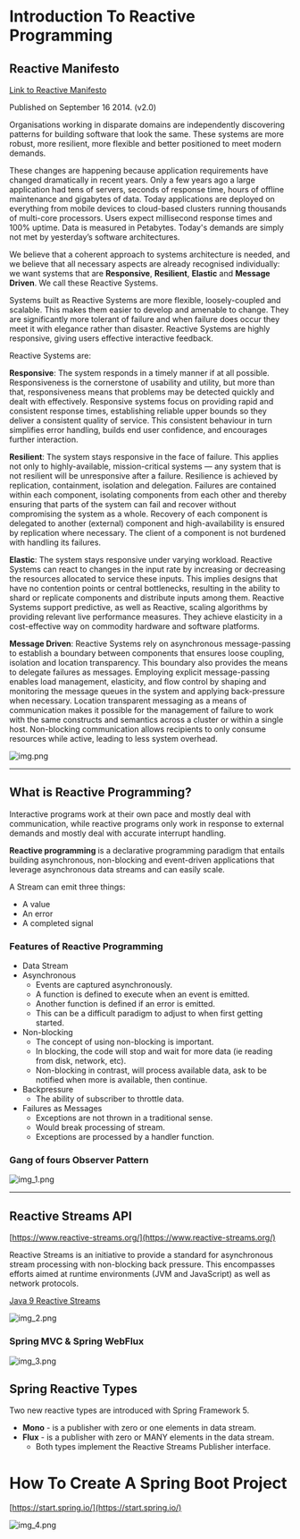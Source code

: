 # Introduction To Reactive Programming

## Reactive Manifesto

[Link to Reactive Manifesto](https://www.reactivemanifesto.org/)

Published on September 16 2014. (v2.0)

Organisations working in disparate domains are independently discovering patterns for building software that look the same. These systems are more robust, more resilient, more flexible and better positioned to meet modern demands.

These changes are happening because application requirements have changed dramatically in recent years. Only a few years ago a large application had tens of servers, seconds of response time, hours of offline maintenance and gigabytes of data. Today applications are deployed on everything from mobile devices to cloud-based clusters running thousands of multi-core processors. Users expect millisecond response times and 100% uptime. Data is measured in Petabytes. Today's demands are simply not met by yesterday’s software architectures.

We believe that a coherent approach to systems architecture is needed, and we believe that all necessary aspects are already recognised individually: we want systems that are **Responsive**, **Resilient**, **Elastic** and **Message Driven**. We call these Reactive Systems.

Systems built as Reactive Systems are more flexible, loosely-coupled and scalable. This makes them easier to develop and amenable to change. They are significantly more tolerant of failure and when failure does occur they meet it with elegance rather than disaster. Reactive Systems are highly responsive, giving users effective interactive feedback.

Reactive Systems are:

**Responsive**: The system responds in a timely manner if at all possible. Responsiveness is the cornerstone of usability and utility, but more than that, responsiveness means that problems may be detected quickly and dealt with effectively. Responsive systems focus on providing rapid and consistent response times, establishing reliable upper bounds so they deliver a consistent quality of service. This consistent behaviour in turn simplifies error handling, builds end user confidence, and encourages further interaction.

**Resilient**: The system stays responsive in the face of failure. This applies not only to highly-available, mission-critical systems — any system that is not resilient will be unresponsive after a failure. Resilience is achieved by replication, containment, isolation and delegation. Failures are contained within each component, isolating components from each other and thereby ensuring that parts of the system can fail and recover without compromising the system as a whole. Recovery of each component is delegated to another (external) component and high-availability is ensured by replication where necessary. The client of a component is not burdened with handling its failures.

**Elastic**: The system stays responsive under varying workload. Reactive Systems can react to changes in the input rate by increasing or decreasing the resources allocated to service these inputs. This implies designs that have no contention points or central bottlenecks, resulting in the ability to shard or replicate components and distribute inputs among them. Reactive Systems support predictive, as well as Reactive, scaling algorithms by providing relevant live performance measures. They achieve elasticity in a cost-effective way on commodity hardware and software platforms.

**Message Driven**: Reactive Systems rely on asynchronous message-passing to establish a boundary between components that ensures loose coupling, isolation and location transparency. This boundary also provides the means to delegate failures as messages. Employing explicit message-passing enables load management, elasticity, and flow control by shaping and monitoring the message queues in the system and applying back-pressure when necessary. Location transparent messaging as a means of communication makes it possible for the management of failure to work with the same constructs and semantics across a cluster or within a single host. Non-blocking communication allows recipients to only consume resources while active, leading to less system overhead.

![img.png](img.png)

----

## What is Reactive Programming?

Interactive programs work at their own pace and mostly deal with communication, while reactive programs only work in response to external demands and mostly deal with accurate interrupt handling.

**Reactive programming** is a declarative programming paradigm that entails building asynchronous, non-blocking and event-driven applications that leverage asynchronous data streams and can easily scale.

A Stream can emit three things:

- A value
- An error
- A completed signal

### Features of Reactive Programming

- Data Stream
- Asynchronous
    - Events are captured asynchronously.
    - A function is defined to execute when an event is emitted.
    - Another function is defined if an error is emitted.
    - This can be a difficult paradigm to adjust to when first getting started.
- Non-blocking
  - The concept of using non-blocking is important.
  - In blocking, the code will stop and wait for more data (ie reading from disk, network, etc).
  - Non-blocking in contrast, will process available data, ask to be notified when more is available, then continue.
- Backpressure
  - The ability of subscriber to throttle data.
- Failures as Messages
  - Exceptions are not thrown in a traditional sense.
  - Would break processing of stream.
  - Exceptions are processed by a handler function.

### Gang of fours Observer Pattern

![img_1.png](img_1.png)

----

## Reactive Streams API

[https://www.reactive-streams.org/](https://www.reactive-streams.org/)


Reactive Streams is an initiative to provide a standard for asynchronous stream processing with non-blocking back pressure. This encompasses efforts aimed at runtime environments (JVM and JavaScript) as well as network protocols.


[Java 9 Reactive Streams](https://www.baeldung.com/java-9-reactive-streams)

![img_2.png](img_2.png)


### Spring MVC & Spring WebFlux

![img_3.png](img_3.png)


## Spring Reactive Types

Two new reactive types are introduced with Spring Framework 5.

- **Mono** - is a publisher with zero or one elements in data stream.
- **Flux** - is a publisher with zero or MANY elements in the data stream.
  - Both types implement the Reactive Streams Publisher interface.


# How To Create A Spring Boot Project

[https://start.spring.io/](https://start.spring.io/)

![img_4.png](img_4.png)





